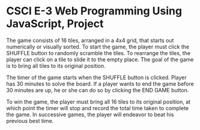 # CSCI E-3 Web Programming Using JavaScript, Project

The game consists of 16 tiles, arranged in a 4x4 grid, that starts out numerically or visually sorted. To start the game, the player must click the SHUFFLE button to randomly scramble the tiles. To rearrange the tiles, the player can click on a tile to slide it to the empty place. The goal of the game is to bring all tiles to its original position. 

The timer of the game starts when the SHUFFLE button is clicked. Player has 30 minutes to solve the board. If a player wants to end the game before 30 minutes are up, he or she can do so by clicking the END GAME button. 

To win the game, the player must bring all 16 tiles to its original position, at which point the timer will stop and record the total time taken to complete the game. In successive games, the player will endeavor to beat his previous best time.

